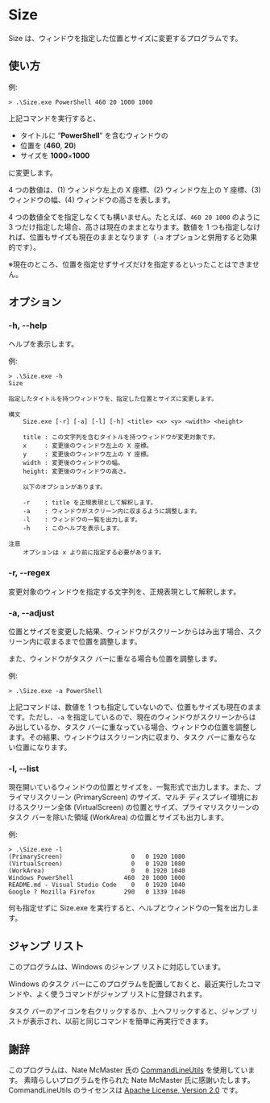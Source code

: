 # Size

Size は、ウィンドウを指定した位置とサイズに変更するプログラムです。

## 使い方

例:

```
> .\Size.exe PowerShell 460 20 1000 1000
```

上記コマンドを実行すると、

- タイトルに “**PowerShell**” を含むウィンドウの
- 位置を (**460**, **20**)
- サイズを **1000**×**1000**

に変更します。

4 つの数値は、(1) ウィンドウ左上の X 座標、(2) ウィンドウ左上の Y 座標、(3) ウィンドウの幅、(4) ウィンドウの高さを表します。

4 つの数値全てを指定しなくても構いません。たとえば、`460 20 1000` のように 3 つだけ指定した場合、高さは現在のままとなります。数値を 1 つも指定しなければ、位置もサイズも現在のままとなります（`-a` オプションと併用すると効果的です）。

※現在のところ、位置を指定せずサイズだけを指定するといったことはできません。

## オプション

### -h, --help

ヘルプを表示します。

例:

```
> .\Size.exe -h
Size

指定したタイトルを持つウィンドウを、指定した位置とサイズに変更します。

構文
    Size.exe [-r] [-a] [-l] [-h] <title> <x> <y> <width> <height>

    title : この文字列を含むタイトルを持つウィンドウが変更対象です。
    x     : 変更後のウィンドウ左上の X 座標。
    y     : 変更後のウィンドウ左上の Y 座標。
    width : 変更後のウィンドウの幅。
    height: 変更後のウィンドウの高さ。

    以下のオプションがあります。

    -r    : title を正規表現として解釈します。
    -a    : ウィンドウがスクリーン内に収まるように調整します。
    -l    : ウィンドウの一覧を出力します。
    -h    : このヘルプを表示します。

注意
    オプションは x より前に指定する必要があります。
```

### -r, --regex

変更対象のウィンドウを指定する文字列を、正規表現として解釈します。

### -a, --adjust

位置とサイズを変更した結果、ウィンドウがスクリーンからはみ出す場合、スクリーン内に収まるまで位置を調整します。

また、ウィンドウがタスク バーに重なる場合も位置を調整します。

例:

```
> .\Size.exe -a PowerShell
```

上記コマンドは、数値を 1 つも指定していないので、位置もサイズも現在のままです。ただし、`-a` を指定しているので、現在のウィンドウがスクリーンからはみ出しているか、タスク バーに重なっている場合、ウィンドウの位置を調整します。その結果、ウィンドウはスクリーン内に収まり、タスク バーに重ならない位置になります。

### -l, --list

現在開いているウィンドウの位置とサイズを、一覧形式で出力します。また、プライマリスクリーン (PrimaryScreen) のサイズ、マルチ ディスプレイ環境におけるスクリーン全体 (VirtualScreen) の位置とサイズ、プライマリスクリーンのタスク バーを除いた領域 (WorkArea) の位置とサイズも出力します。

例:

```
> .\Size.exe -l
(PrimaryScreen)                   0   0 1920 1080
(VirtualScreen)                   0   0 1920 1080
(WorkArea)                        0   0 1920 1040
Windows PowerShell              460  20 1000 1000
README.md - Visual Studio Code    0   0 1920 1040
Google ? Mozilla Firefox        290   0 1339 1040
```

何も指定せずに Size.exe を実行すると、ヘルプとウィンドウの一覧を出力します。

## ジャンプ リスト

このプログラムは、Windows のジャンプ リストに対応しています。

Windows のタスク バーにこのプログラムを配置しておくと、最近実行したコマンドや、よく使うコマンドがジャンプ リストに登録されます。

タスク バーのアイコンを右クリックするか、上へフリックすると、ジャンプ リストが表示され、以前と同じコマンドを簡単に再実行できます。

## 謝辞

このプログラムは、Nate McMaster 氏の [CommandLineUtils](https://natemcmaster.github.io/CommandLineUtils/) を使用しています。
素晴らしいプログラムを作られた Nate McMaster 氏に感謝いたします。
CommandLineUtils のライセンスは [Apache License, Version 2.0](https://www.apache.org/licenses/LICENSE-2.0) です。
